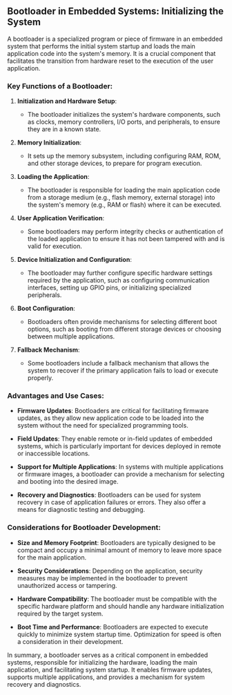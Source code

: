 ## Bootloader in Embedded Systems: Initializing the System

A bootloader is a specialized program or piece of firmware in an embedded system that performs the initial system startup and loads the main application code into the system's memory. It is a crucial component that facilitates the transition from hardware reset to the execution of the user application.

### Key Functions of a Bootloader:

1. **Initialization and Hardware Setup**:
   - The bootloader initializes the system's hardware components, such as clocks, memory controllers, I/O ports, and peripherals, to ensure they are in a known state.

2. **Memory Initialization**:
   - It sets up the memory subsystem, including configuring RAM, ROM, and other storage devices, to prepare for program execution.

3. **Loading the Application**:
   - The bootloader is responsible for loading the main application code from a storage medium (e.g., flash memory, external storage) into the system's memory (e.g., RAM or flash) where it can be executed.

4. **User Application Verification**:
   - Some bootloaders may perform integrity checks or authentication of the loaded application to ensure it has not been tampered with and is valid for execution.

5. **Device Initialization and Configuration**:
   - The bootloader may further configure specific hardware settings required by the application, such as configuring communication interfaces, setting up GPIO pins, or initializing specialized peripherals.

6. **Boot Configuration**:
   - Bootloaders often provide mechanisms for selecting different boot options, such as booting from different storage devices or choosing between multiple applications.

7. **Fallback Mechanism**:
   - Some bootloaders include a fallback mechanism that allows the system to recover if the primary application fails to load or execute properly.

### Advantages and Use Cases:

- **Firmware Updates**: Bootloaders are critical for facilitating firmware updates, as they allow new application code to be loaded into the system without the need for specialized programming tools.
  
- **Field Updates**: They enable remote or in-field updates of embedded systems, which is particularly important for devices deployed in remote or inaccessible locations.

- **Support for Multiple Applications**: In systems with multiple applications or firmware images, a bootloader can provide a mechanism for selecting and booting into the desired image.

- **Recovery and Diagnostics**: Bootloaders can be used for system recovery in case of application failures or errors. They also offer a means for diagnostic testing and debugging.

### Considerations for Bootloader Development:

- **Size and Memory Footprint**: Bootloaders are typically designed to be compact and occupy a minimal amount of memory to leave more space for the main application.

- **Security Considerations**: Depending on the application, security measures may be implemented in the bootloader to prevent unauthorized access or tampering.

- **Hardware Compatibility**: The bootloader must be compatible with the specific hardware platform and should handle any hardware initialization required by the target system.

- **Boot Time and Performance**: Bootloaders are expected to execute quickly to minimize system startup time. Optimization for speed is often a consideration in their development.

In summary, a bootloader serves as a critical component in embedded systems, responsible for initializing the hardware, loading the main application, and facilitating system startup. It enables firmware updates, supports multiple applications, and provides a mechanism for system recovery and diagnostics.
